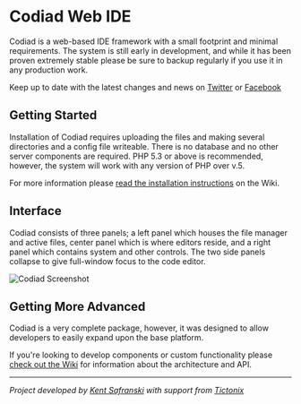 # Codiad Web IDE

Codiad is a web-based IDE framework with a small footprint and minimal requirements. The system is still early in development, and while it has been proven extremely stable please be sure to backup regularly if you use it in any production work.

Keep up to date with the latest changes and news on [Twitter](http://twitter.com/codiadide) or [Facebook](http://www.facebook.com/Codiad)

## Getting Started

Installation of Codiad requires uploading the files and making several directories and a config file writeable. There is no database and no other server components are required. PHP 5.3 or above is recommended, however, the system will work with any version of PHP over v.5.

For more information please [read the installation instructions](https://github.com/Fluidbyte/Codiad/wiki/Installation) on the Wiki.

## Interface

Codiad consists of three panels; a left panel which houses the file manager and active files, center panel which is where editors reside, and a right panel which contains system and other controls. The two side panels collapse to give full-window focus to the code editor.

![Codiad Screenshot](http://codiad.com/screenshot.jpg)


## Getting More Advanced

Codiad is a very complete package, however, it was designed to allow developers to easily expand upon the base platform.

If you're looking to develop components or custom functionality please [check out the Wiki](https://github.com/Fluidbyte/Codiad/wiki) for information about the architecture and API.

***

_Project developed by [Kent Safranski](http://www.fluidbyte.net) with support from [Tictonix](http://www.tictonix.com)_